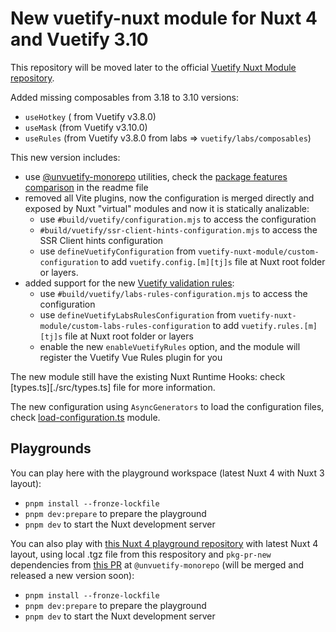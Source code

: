 # New vuetify-nuxt module for Nuxt 4 and Vuetify 3.10

This repository will be moved later to the official [Vuetify Nuxt Module repository](https://github.com/vuetifyjs/nuxt-module).

Added missing composables from 3.18 to 3.10 versions:
- `useHotkey` ( from Vuetify v3.8.0)
- `useMask` (from Vuetify v3.10.0)
- `useRules` (from Vuetify v3.8.0 from labs => `vuetify/labs/composables`)

This new version includes:
- use [@unvuetify-monorepo](https://github.com/userquin/unvuetify-monorepo) utilities, check the [package features comparison](https://github.com/userquin/unvuetify-monorepo?tab=readme-ov-file#-package-features-comparison) in the readme file
- removed all Vite plugins, now the configuration is merged directly and exposed by Nuxt "virtual" modules and now it is statically analizable:
  - use `#build/vuetify/configuration.mjs` to access the configuration
  - `#build/vuetify/ssr-client-hints-configuration.mjs` to access the SSR Client hints configuration
  - use `defineVuetifyConfiguration` from `vuetify-nuxt-module/custom-configuration` to add `vuetify.config.[m][tj]s` file at Nuxt root folder or layers.
- added support for the new [Vuetify validation rules](https://vuetifyjs.com/en/features/rules/#validation-rules):
  - use `#build/vuetify/labs-rules-configuration.mjs` to access the configuration
  - use `defineVuetifyLabsRulesConfiguration` from `vuetify-nuxt-module/custom-labs-rules-configuration` to add `vuetify.rules.[m][tj]s` file at Nuxt root folder or layers
  - enable the new `enableVuetifyRules` option, and the module will register the Vuetify Vue Rules plugin for you

The new module still have the existing Nuxt Runtime Hooks: check [types.ts][./src/types.ts] file for more information.

The new configuration using `AsyncGenerators` to load the configuration files, check [load-configuration.ts](./src/load-configuration.ts) module.

## Playgrounds

You can play here with the playground workspace (latest Nuxt 4 with Nuxt 3 layout):
- `pnpm install --fronze-lockfile`
- `pnpm dev:prepare` to prepare the playground
- `pnpm dev` to start the Nuxt development server

You can also play with [this Nuxt 4 playground repository](https://github.com/userquin/vuetify-nuxt-module-nuxt-v4-playground) with latest Nuxt 4 layout, using local .tgz file from this respository and `pkg-pr-new` dependencies from [this PR](https://github.com/userquin/unvuetify-monorepo/pull/51) at `@unvuetify-monorepo` (will be merged and released a new version soon):
- `pnpm install --fronze-lockfile`
- `pnpm dev:prepare` to prepare the playground
- `pnpm dev` to start the Nuxt development server
